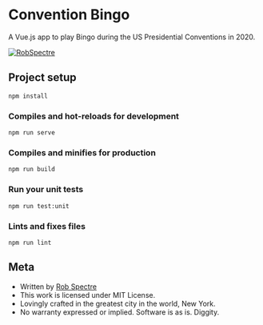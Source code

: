 # Convention Bingo 

A Vue.js app to play Bingo during the US Presidential Conventions in 2020.

[![RobSpectre](https://circleci.com/gh/RobSpectre/ConventionBingo.svg?style=svg)](https://app.circleci.com/pipelines/github/RobSpectre/ConventionBingo)


## Project setup
```
npm install
```

### Compiles and hot-reloads for development
```
npm run serve
```

### Compiles and minifies for production
```
npm run build
```

### Run your unit tests
```
npm run test:unit
```

### Lints and fixes files
```
npm run lint
```


## Meta

* Written by [Rob Spectre](http://brooklynhacker.com)
* This work is licensed under MIT License.
* Lovingly crafted in the greatest city in the world, New York.
* No warranty expressed or implied. Software is as is. Diggity.
